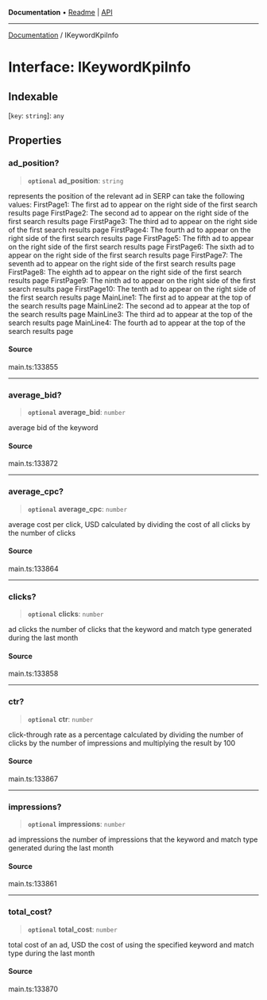 **Documentation** • [Readme](../README.md) \| [API](../globals.md)

***

[Documentation](../README.md) / IKeywordKpiInfo

# Interface: IKeywordKpiInfo

## Indexable

 \[`key`: `string`\]: `any`

## Properties

### ad\_position?

> **`optional`** **ad\_position**: `string`

represents the position of the relevant ad in SERP
can take the following values:
FirstPage1: The first ad to appear on the right side of the first search results page
FirstPage2: The second ad to appear on the right side of the first search results page
FirstPage3: The third ad to appear on the right side of the first search results page
FirstPage4: The fourth ad to appear on the right side of the first search results page
FirstPage5: The fifth ad to appear on the right side of the first search results page
FirstPage6: The sixth ad to appear on the right side of the first search results page
FirstPage7: The seventh ad to appear on the right side of the first search results page
FirstPage8: The eighth ad to appear on the right side of the first search results page
FirstPage9: The ninth ad to appear on the right side of the first search results page
FirstPage10: The tenth ad to appear on the right side of the first search results page
MainLine1: The first ad to appear at the top of the search results page
MainLine2: The second ad to appear at the top of the search results page
MainLine3: The third ad to appear at the top of the search results page
MainLine4: The fourth ad to appear at the top of the search results page

#### Source

main.ts:133855

***

### average\_bid?

> **`optional`** **average\_bid**: `number`

average bid of the keyword

#### Source

main.ts:133872

***

### average\_cpc?

> **`optional`** **average\_cpc**: `number`

average cost per click, USD
calculated by dividing the cost of all clicks by the number of clicks

#### Source

main.ts:133864

***

### clicks?

> **`optional`** **clicks**: `number`

ad clicks
the number of clicks that the keyword and match type generated during the last month

#### Source

main.ts:133858

***

### ctr?

> **`optional`** **ctr**: `number`

click-through rate as a percentage
calculated by dividing the number of clicks by the number of impressions and multiplying the result by 100

#### Source

main.ts:133867

***

### impressions?

> **`optional`** **impressions**: `number`

ad impressions
the number of impressions that the keyword and match type generated during the last month

#### Source

main.ts:133861

***

### total\_cost?

> **`optional`** **total\_cost**: `number`

total cost of an ad, USD
the cost of using the specified keyword and match type during the last month

#### Source

main.ts:133870
